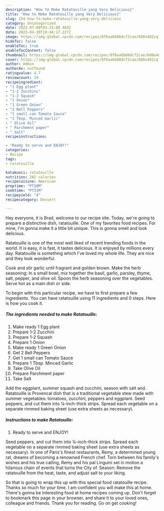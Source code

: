 ```yaml
---
description: "How to Make Ratatouille yang Very Delicious}"
title: "How to Make Ratatouille yang Very Delicious}"
slug: 254-how-to-make-ratatouille-yang-very-delicious
category: Uncategorized
date: 2022-07-09T03:33:00.469Z
date: 2023-04-30T10:44:17.227Z
image: https://img-global.cpcdn.com/recipes/8f6aa6b08dcf2cae/680x482cq70/ratatouille-recipe-main-photo.jpg
hideToc: false
enableToc: true
enableTocContent: false
thumbnail: https://img-global.cpcdn.com/recipes/8f6aa6b08dcf2cae/680x482cq70/ratatouille-recipe-main-photo.jpg
cover: https://img-global.cpcdn.com/recipes/8f6aa6b08dcf2cae/680x482cq70/ratatouille-recipe-main-photo.jpg
author: Admin
authorAv: notfound
ratingvalue: 4.7
reviewcount: 19
recipeingredient:
- "1 Egg plant"
- "1-2 Zucchini"
- "1-2 Squash"
- "1 Onion"
- "1 Green Onion"
- "2 Bell Peppers"
- "1 small can Tomato Sauce"
- "1 Tbsp. Minced Garlic"
- " Olive Oil"
- " Parchment paper"
- " Salt"
recipeinstructions:

- "Ready to serve and ENJOY!"
categories:
- Recipe
tags:
- ratatouille

katakunci: ratatouille 
nutrition: 202 calories
recipecuisine: American
preptime: "PT10M"
cooktime: "PT31M"
recipeyield: "4"
recipecategory: Dessert

---
```



Hey everyone, it is Brad, welcome to our recipe site. Today, we're going to prepare a distinctive dish, ratatouille. One of my favorites food recipes. For mine, I'm gonna make it a little bit unique. This is gonna smell and look delicious.

Ratatouille is one of the most well liked of recent trending foods in the world. It is easy, it is fast, it tastes delicious. It is enjoyed by millions every day. Ratatouille is something which I've loved my whole life. They are nice and they look wonderful.

Cook and stir garlic until fragrant and golden brown. Make the herb seasoning: In a small bowl, mix together the basil, garlic, parsley, thyme, salt, pepper, and olive oil. Spoon the herb seasoning over the vegetables. Serve hot as a main dish or side.


To begin with this particular recipe, we have to first prepare a few ingredients. You can have ratatouille using 11 ingredients and 0 steps. Here is how you cook it.

<!--inarticleads1-->

##### The ingredients needed to make Ratatouille:

1. Make ready 1 Egg plant
1. Prepare 1-2 Zucchini
1. Prepare 1-2 Squash
1. Prepare 1 Onion
1. Make ready 1 Green Onion
1. Get 2 Bell Peppers
1. Get 1 small can Tomato Sauce
1. Prepare 1 Tbsp. Minced Garlic
1. Take  Olive Oil
1. Prepare  Parchment paper
1. Take  Salt


Add the eggplant, summer squash and zucchini, season with salt and. Ratatouille is Provencal dish that is a traditional vegetable stew made with summer vegetables: tomatoes, zucchini, peppers and eggplant. Seed peppers, and cut them into ¼-inch-thick strips. Spread each vegetable on a separate rimmed baking sheet (use extra sheets as necessary). 

<!--inarticleads2-->

##### Instructions to make Ratatouille:


1. Ready to serve and ENJOY!

Seed peppers, and cut them into ¼-inch-thick strips. Spread each vegetable on a separate rimmed baking sheet (use extra sheets as necessary). In one of Paris&#39;s finest restaurants, Remy, a determined young rat, dreams of becoming a renowned French chef. Torn between his family&#39;s wishes and his true calling, Remy and his pal Linguini set in motion a hilarious chain of events that turns the City of. Season: Remove the ratatouille from the heat, taste, and adjust salt to your liking. 

So that is going to wrap this up with this special food ratatouille recipe. Thanks so much for your time. I am confident you will make this at home. There's gonna be interesting food at home recipes coming up. Don't forget to bookmark this page in your browser, and share it to your loved ones, colleague and friends. Thank you for reading. Go on get cooking!
